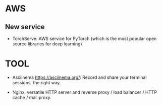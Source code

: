 
# AWS

## New service

- TorchServe: AWS service for PyTorch (which is the most popular open source libraries for deep learning)


# TOOL

- Asciinema https://asciinema.org/: Record and share your terminal sessions, the right way.

- Nginx: versatile HTTP server and reverse proxy / load balancer / HTTP cache / mail proxy.

